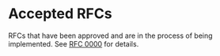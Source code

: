 # Accepted RFCs

RFCs that have been approved and are in the process of being implemented. See
[RFC 0000](https://github.com/tinker-engine/tinker-rfcs/final/0000-rfc_process)
for details.
